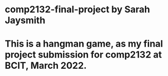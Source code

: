 # comp2132-final-project by Sarah Jaysmith

# This is a hangman game, as my final project submission for comp2132 at BCIT, March 2022.
